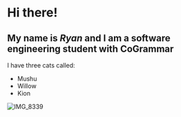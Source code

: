 # Hi there!
## My name is *Ryan* and I am a software engineering student with CoGrammar

I have three cats called:
- Mushu
- Willow 
- Kion

![IMG_8339](https://github.com/RyanProcter/RyanProcter/assets/162925283/2d5779e0-439d-4cd2-a1b5-38632552dcb8)
